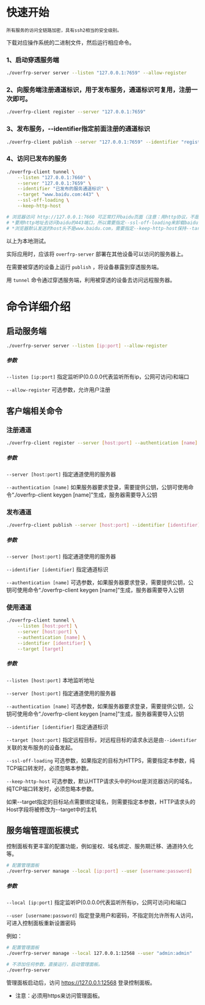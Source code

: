 # 快速开始
```
所有服务的访问全链路加密，具有ssh2相当的安全级别。
 ```

下载对应操作系统的二进制文件，然后运行相应命令。

### 1、启动穿透服务端
```bash
./overfrp-server server --listen "127.0.0.1:7659" --allow-register
```

### 2、向服务端注册通道标识，用于发布服务，通道标识可复用，注册一次即可。
```bash
./overfrp-client register --server "127.0.0.1:7659"
```

### 3、发布服务，--identifier指定前面注册的通道标识
```bash
./overfrp-client publish --server "127.0.0.1:7659" --identifier "register命令返回的通道标识，==结尾"
```

### 4、访问已发布的服务
```bash
./overfrp-client tunnel \
    --listen "127.0.0.1:7660" \
    --server "127.0.0.1:7659" \
    --identifier "已发布的服务通道标识" \
    --target "www.baidu.com:443" \
    --ssl-off-loading \
    --keep-http-host

# 浏览器访问 http://127.0.0.1:7660 可正常打开baidu页面（注意：用http协议，不是https协议）
# *要用http地址去访问baidu的443端口，所以需要指定--ssl-off-loading来卸载baidu的ssl。
# *浏览器默认发送的host头不是www.baidu.com，需要指定--keep-http-host保持--target中指定的host。
```
以上为本地测试。

实际应用时，应该将 `overfrp-server` 部署在其他设备可以访问的服务器上。

在需要被穿透的设备上运行 `publish` ，将设备暴露到穿透服务端。

用 `tunnel` 命令通过穿透服务端，利用被穿透的设备去访问远程服务器。

# 命令详细介绍
## 启动服务端
```bash
./overfrp-server server --listen [ip:port] --allow-register
```

##### 参数
```--listen [ip:port]``` 指定监听IP(0.0.0.0代表监听所有ip，公网可访问)和端口

```--allow-register``` 可选参数，允许用户注册


## 客户端相关命令
### 注册通道
```bash
./overfrp-client register --server [host:port] --authentication [name]
```
##### 参数
```--server [host:port]``` 指定通道使用的服务器

```--authentication [name]``` 如果服务器要求登录，需要提供公钥，公钥可使用命令“./overfrp-client keygen [name]”生成，服务器需要导入公钥

### 发布通道
```bash
./overfrp-client publish --server [host:port] --identifier [identifier] --authentication [name]
```
##### 参数
```--server [host:port]``` 指定通道使用的服务器

```--identifier [identifier]``` 指定通道标识

```--authentication [name]``` 可选参数，如果服务器要求登录，需要提供公钥，公钥可使用命令“./overfrp-client keygen [name]”生成，服务器需要导入公钥

### 使用通道
```bash
./overfrp-client tunnel \
    --listen [host:port] \
    --server [host:port] \
    --authentication [name] \
    --identifier [identifier] \
    --target [target]
```
##### 参数
```--listen [host:port]``` 本地监听地址

```--server [host:port]``` 指定通道使用的服务器

```--authentication [name]``` 可选参数，如果服务器要求登录，需要提供公钥，公钥可使用命令“./overfrp-client keygen [name]”生成，服务器需要导入公钥

```--identifier [identifier]``` 指定通道标识
    
```--target [host:port]``` 指定远程目标，对远程目标的请求永远是由`--identifier`关联的发布服务的设备发起。
    
```--ssl-off-loading``` 可选参数，如果指定的目标为HTTPS，需要指定本参数，纯TCP端口转发时，必须忽略本参数。
    
```--keep-http-host``` 可选参数，默认HTTP请求头中的Host是浏览器访问的域名，纯TCP端口转发时，必须忽略本参数。

如果--target指定的目标站点需要绑定域名，则需要指定本参数，HTTP请求头的Host字段将被修改为--target中的主机


## 服务端管理面板模式
控制面板有更丰富的配置功能，例如鉴权、域名绑定、服务期迁移、通道持久化等。
```bash
# 配置管理面板
./overfrp-server manage --local [ip:port] --user [username:password]
```
##### 参数
```--local [ip:port]``` 指定监听IP(0.0.0.0代表监听所有ip，公网可访问)和端口

```--user [username:password]``` 指定登录用户和密码，不指定则允许所有人访问，可进入控制面板重新设置密码

例如：

```bash
# 配置管理面板
./overfrp-server manage --local 127.0.0.1:12568 --user "admin:admin"

# 不添加任何参数，直接运行，启动管理面板。
./overfrp-server
``` 
管理面板启动后，访问 https://127.0.0.1:12568 登录控制面板。

* 注意：必须用https来访问管理面板。
